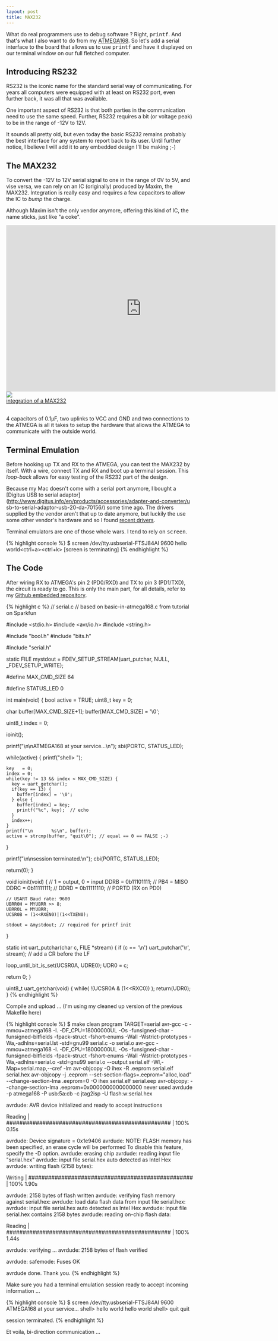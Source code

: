 ```yaml
---
layout: post
title: MAX232
---
```


What do real programmers use to debug software ? Right, <tt>printf</tt>. And
that's what I also want to do from my [ATMEGA168](ATMEGA168.html). So let's add
a serial interface to the board that allows us to use <tt>printf</tt> and have
it displayed on our terminal window on our full fletched computer.

## Introducing RS232

RS232 is the iconic name for the standard serial way of communicating. For years
all computers were equipped with at least on RS232 port, even further back, it
was all that was available.

One important aspect of RS232 is that both parties in the communication need to
use the same speed. Further, RS232 requires a bit (or voltage peak) to be in
the range of -12V to 12V.

It sounds all pretty old, but even today the basic RS232 remains probably the
best interface for any system to report back to its user. Until further notice,
I believe I will add it to any embedded design I'll be making ;-)

## The MAX232

To convert the -12V to 12V serial signal to one in the range of 0V to 5V, and
vise versa, we can rely on an IC (originally) produced by Maxim, the MAX232.
Integration is really easy and requires a few capacitors to allow the IC to
*bump* the charge.

Although Maxim isn't the only vendor anymore, offering this kind of IC, the name
sticks, just like "a coke".

<iframe width="725" height="448" src="http://123d.circuits.io/circuits/17511/embed#schematic" frameborder="0" marginwidth="0" marginheight="0" scrolling="no"></iframe>

<div class="thumb circuit left">
  <a href="images/full/max232_breadboard.jpg" target="_blank">
    <img src="images/thumb/max232_breadboard.jpg"><br>
    integration of a MAX232
  </a>
</div>

<br clear="both">

4 capacitors of 0.1&mu;F, two uplinks to VCC and GND and two connections to the
ATMEGA is all it takes to setup the hardware that allows the ATMEGA to
communicate with the outside world.

## Terminal Emulation

Before hooking up TX and RX to the ATMEGA, you can test the MAX232 by itself.
With a wire, connect TX and RX and boot up a terminal session. This *loop-back*
allows for easy testing of the RS232 part of the design.

Because my Mac doesn't come with a serial port anymore, I bought a [Digitus USB
to serial
adaptor](http://www.digitus.info/en/products/accessories/adapter-and-converter/u
sb-to-serial-adaptor-usb-20-da-70156/) some time ago. The drivers supplied by
the vendor aren't that up to date anymore, but luckily the use some other
vendor's hardware and so I found [recent
drivers](http://www.ftdichip.com/Drivers/VCP.htm).

Terminal emulators are one of those whole wars. I tend to rely on
<tt>screen</tt>.

{% highlight console %}
$ screen /dev/tty.usbserial-FTSJ84AI 9600
hello world<ctrl+a><ctrl+k><y>
[screen is terminating]
{% endhighlight %}

## The Code

After wiring RX to ATMEGA's pin 2 (PD0/RXD) and TX to pin 3 (PD1/TXD), the
circuit is ready to go. This is only the main part, for all details, refer to
my [Github embedded repository](https://github.com/christophevg/embedded).

{% highlight c %}
// serial.c
// based on basic-in-atmega168.c from tutorial on Sparkfun

#include <stdio.h>
#include <avr/io.h>
#include <string.h>

#include "bool.h"
#include "bits.h"

#include "serial.h"

static FILE mystdout = FDEV_SETUP_STREAM(uart_putchar, NULL, _FDEV_SETUP_WRITE);

#define MAX_CMD_SIZE 64

#define STATUS_LED 0

int main(void) {
  bool    active = TRUE;
  uint8_t key = 0;

  char    buffer[MAX_CMD_SIZE+1];
  buffer[MAX_CMD_SIZE] = '\0';

  uint8_t index = 0;
  
  ioinit();

  printf("\n\nATMEGA168 at your service...\n");
  sbi(PORTC, STATUS_LED);

  while(active) {
    printf("shell> ");
    
    key   = 0;
    index = 0;
    while(key != 13 && index < MAX_CMD_SIZE) {
      key = uart_getchar();
      if(key == 13) {
        buffer[index] = '\0';
      } else {
        buffer[index] = key;
        printf("%c", key);  // echo
      }
      index++;
    }
    printf("\n       %s\n", buffer);
    active = strcmp(buffer, "quit\0"); // equal == 0 == FALSE ;-)
  }

  printf("\n\nsession terminated.\n");
  cbi(PORTC, STATUS_LED);

  return(0);
}

void ioinit(void) {
    // 1 = output, 0 = input
    DDRB = 0b11101111; // PB4 = MISO 
    DDRC = 0b11111111; //
    DDRD = 0b11111110; // PORTD (RX on PD0)

    // USART Baud rate: 9600
    UBRR0H = MYUBRR >> 8;
    UBRR0L = MYUBRR;
    UCSR0B = (1<<RXEN0)|(1<<TXEN0);
    
    stdout = &mystdout; // required for printf init
}

static int uart_putchar(char c, FILE *stream) {
  if (c == '\n') uart_putchar('\r', stream); // add a CR before the LF

  loop_until_bit_is_set(UCSR0A, UDRE0);
  UDR0 = c;

  return 0;
}

uint8_t uart_getchar(void) {
  while( !(UCSR0A & (1<<RXC0)) );
  return(UDR0);
}
{% endhighlight %}

Compile and upload ... (I'm using my cleaned up version of the previous
Makefile here)

{% highlight console %}
$ make clean program TARGET=serial
avr-gcc -c -mmcu=atmega168 -I. -DF_CPU=18000000UL -Os -funsigned-char -funsigned-bitfields -fpack-struct -fshort-enums -Wall -Wstrict-prototypes -Wa,-adhlns=serial.lst -std=gnu99 serial.c -o serial.o 
avr-gcc -mmcu=atmega168 -I. -DF_CPU=18000000UL -Os -funsigned-char -funsigned-bitfields -fpack-struct -fshort-enums -Wall -Wstrict-prototypes -Wa,-adhlns=serial.o -std=gnu99 serial.o --output serial.elf -Wl,-Map=serial.map,--cref -lm
avr-objcopy -O ihex -R .eeprom serial.elf serial.hex
avr-objcopy -j .eeprom --set-section-flags=.eeprom="alloc,load" \
	--change-section-lma .eeprom=0 -O ihex serial.elf serial.eep
avr-objcopy: --change-section-lma .eeprom=0x0000000000000000 never used
avrdude -p atmega168 -P usb:5a:cb -c jtag2isp -U flash:w:serial.hex 

avrdude: AVR device initialized and ready to accept instructions

Reading | ################################################## | 100% 0.15s

avrdude: Device signature = 0x1e9406
avrdude: NOTE: FLASH memory has been specified, an erase cycle will be performed
         To disable this feature, specify the -D option.
avrdude: erasing chip
avrdude: reading input file "serial.hex"
avrdude: input file serial.hex auto detected as Intel Hex
avrdude: writing flash (2158 bytes):

Writing | ################################################## | 100% 1.90s

avrdude: 2158 bytes of flash written
avrdude: verifying flash memory against serial.hex:
avrdude: load data flash data from input file serial.hex:
avrdude: input file serial.hex auto detected as Intel Hex
avrdude: input file serial.hex contains 2158 bytes
avrdude: reading on-chip flash data:

Reading | ################################################## | 100% 1.44s

avrdude: verifying ...
avrdude: 2158 bytes of flash verified

avrdude: safemode: Fuses OK

avrdude done.  Thank you.
{% endhighlight %}

Make sure you had a terminal emulation session ready to accept incoming
information ...

{% highlight console %}
$ screen /dev/tty.usbserial-FTSJ84AI 9600
ATMEGA168 at your service...
shell> hello world
       hello world
shell> quit
       quit


session terminated.
{% endhighlight %}

Et voila, bi-direction communication ...
